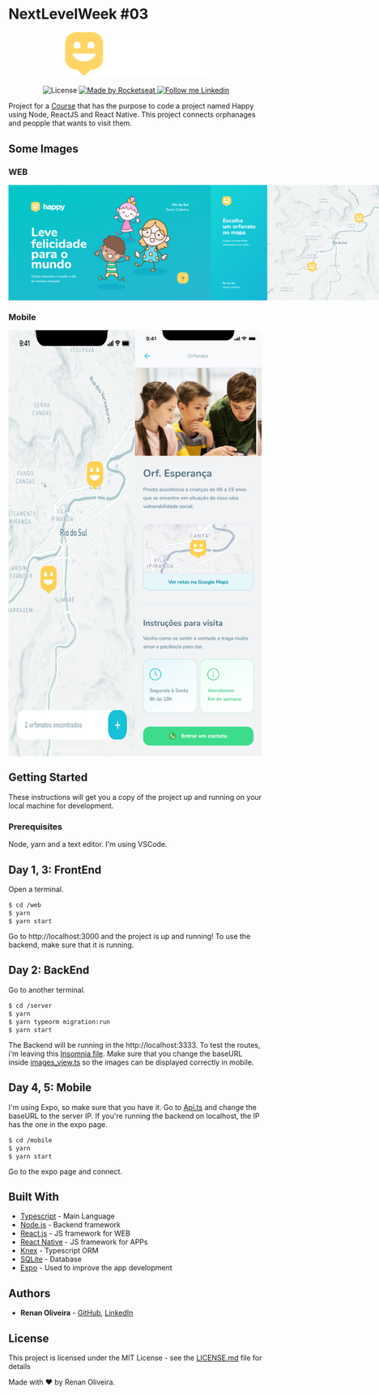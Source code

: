 # NextLevelWeek #03

<div align="center">
  <img alt="Happy" src="https://github.com/lmaoclost/NextLevelWeek-3/blob/main/.github/logo.png" width="280"/>
</div>

<br />
<div align="center">
  <img alt="License" src="https://img.shields.io/badge/license-MIT-191A1E">

  <a href="https://rocketseat.com.br">
    <img alt="Made by Rocketseat" src="https://img.shields.io/badge/made%20by-Rocketseat-%237519C1">
  </a>

  <a href="https://www.linkedin.com/in/renansmoliveira/">
    <img alt="Follow me Linkedin" src="https://img.shields.io/badge/Follow%20up-renansmoliveira-191A1E?style=social&logo=linkedin">
  </a>
</div>

Project for a [Course](https://nextlevelweek.com/episodios/omnistack/1/edicao/3) that has the purpose to code a project named Happy using Node, ReactJS and React Native. This project connects orphanages and peopple that wants to visit them.

## Some Images

### WEB

<div align="center">
  <div style="display: flex; flex-direction: 'row'; align-items: 'center';">
    <img alt="Web" src="https://github.com/lmaoclost/NextLevelWeek-3/blob/main/.github/web-landing.jpg" width="400px">
    <img alt="Web" src="https://github.com/lmaoclost/NextLevelWeek-3/blob/main/.github/web-list.jpg" width="400px">
  </div>
</div>

### Mobile

<div align="center">
  <div style="display: flex; flex-direction: 'row'; align-items: 'center';">
    <img alt="Mobile" src="https://github.com/lmaoclost/NextLevelWeek-3/blob/main/.github/Home-mobile.jpg" width="250px">
    <img alt="Mobile" src="https://github.com/lmaoclost/NextLevelWeek-3/blob/main/.github/preview-mobile.jpg" width="250px">
  </div>
</div>

## Getting Started

These instructions will get you a copy of the project up and running on your local machine for development.

### Prerequisites

Node, yarn and a text editor. I'm using VSCode.

## Day 1, 3: FrontEnd

Open a terminal.

```
$ cd /web
$ yarn
$ yarn start
```

Go to http://localhost:3000 and the project is up and running! To use the backend, make sure that it is running.

## Day 2: BackEnd

Go to another terminal.

```
$ cd /server
$ yarn
$ yarn typeorm migration:run
$ yarn start
```

The Backend will be running in the http://localhost:3333. To test the routes, i'm leaving this [Insomnia file](https://github.com/lmaoclost/NextLevelWeek-3/blob/main/backend/Insomnia_2020-10-16). Make sure that you change the baseURL inside [images_view.ts](https://github.com/lmaoclost/NextLevelWeek-3/blob/main/backend/src/views/images_view.ts) so the images can be displayed correctly in mobile.

## Day 4, 5: Mobile

I'm using Expo, so make sure that you have it. Go to [Api.ts](https://github.com/lmaoclost/NextLevelWeek-3/blob/master/mobile/src/services/api.ts) and change the baseURL to the server IP. If you're running the backend on localhost, the IP has the one in the expo page.

```
$ cd /mobile
$ yarn
$ yarn start
```

Go to the expo page and connect.

## Built With

- [Typescript](https://devdocs.io/typescript/) - Main Language
- [Node.js](https://nodejs.org/en/) - Backend framework
- [React.js](https://reactjs.org/) - JS framework for WEB
- [React Native](https://facebook.github.io/react-native/) - JS framework for APPs
- [Knex](https://typeorm.io/) - Typescript ORM
- [SQLite](https://www.sqlite.org/index.html) - Database
- [Expo](https://expo.io/) - Used to improve the app development

## Authors

- **Renan Oliveira** - [GitHub](https://github.com/lmaoclost), [LinkedIn](https://www.linkedin.com/in/renansmoliveira/)

## License

This project is licensed under the MIT License - see the [LICENSE.md](LICENSE.md) file for details

Made with ❤️ by Renan Oliveira.
